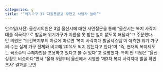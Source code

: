 ```yaml
---
categories: g
title: "“위기가구 37 지원못받고 무연고 사망자 늘어”"
---
```

안수일(사진) 울산시의원은 3일 울산시에 대한 서면질문을 통해 “울산시는 복지 사각지대를 적극적으로 발굴해 위기가구가 지원을 못 받는 일이 없도록 해달라”고 주문했다. 안 의원은 “보건복지부의 자료에 따르면 ‘복지 사각지대 발굴시스템’이 예측한 위기 가구의 수는 실제 가구 전체와 비교해 20%도 되지 않는다고 한다”며 “즉, 현재의 복지제도는 극소수의 수혜자만을 포용하고 있다고 볼 수 있다”고 설명했다. 특히 안 의원은 “울산 상황도 비슷하다”면서 “올해 5월부터 울산에서 시행한 ‘제3차 복지 사각지대 발굴 확인 조사’ 결과를 보면